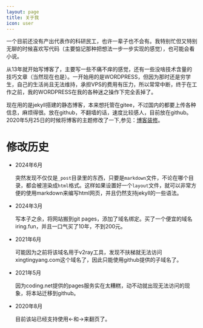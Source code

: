 ```yaml
---
layout: page
title: 关于我
icon: user
---
```



一个目前还没有产出代表作的科研民工，也许一辈子也不会有。我特别忙但又特别无聊的时候喜欢写代码（主要惦记那种把想法一步一步实现的感觉），也可能会看小说。


<!-- 一个浑浑噩噩，糊里糊涂，容易上头，做事敷衍随意，也很难分出轻重缓急的人。不要听我夸夸其谈，以为我聪明，这肯定是错觉。从我的身上可以找出一堆的缺点，不过我自尊心还有点强，和我交往不会那么容易。另外，不要以为我不重视谁，我对自己一样敷衍。 -->


<!-- 我看小说，并不是因为我爱看，而是因为我无聊和压力太大。去年在香港做博后，看完了《追忆似水年华》、《地下室手记》、《卡拉马佐夫兄弟》、《在细雨中呐喊》、《面纱》和《刀锋》。现在回到家里，好几个月也没有看完一本。 -->


从13年就开始写博客了，主要写一些不痛不痒的感觉，还有一些没啥技术含量的技巧文章（当然现在也是）。一开始用的是WORDPRESS，但因为那时还是穷学生，自己的生活尚且无法维持，承担VPS的费用有压力，所以常常中断，终于在工作之前，我的WORDPRESS在我的各种迷之操作下完全丢掉了。


现在用的是jekyll搭建的静态博客，本来想托管在gitee，不过国内的都要上传各种信息，麻烦得很。放在github，不翻墙的话，速度比较感人，目前放在github。2020年5月25日的时候将博客的主题修改了一下,参见：[博客装修](/2020/05/博客装修)。


<!-- > 那些无名的小花，绽放时，也有它的鲜洁美丽，可不会有几个人停住脚步欣赏，而今一旦经受了风雨，落得满地狼籍，更指望谁去怜惜呢，这么多无名的青春散布在世界的角落，又悄无声息地流逝，大概是使作陪衬的吧。 -->


# 修改历史

- 2024年6月
  
  突然发现不仅仅是`_post`目录里的东西，只要是`markdown`文件，不论在哪个目录，都会被渲染成`html`格式。这样如果设置好一个`layout`文件，就可以非常方便的使用markdown来编写html网页，并且仍然支持jekyll的一些语法。

- 2024年3月
  
  写本子之余，将网站搬到git pages，添加了域名绑定。买了一个便宜的域名iring.fun，并且一口气买了10年，不到200元。

- 2021年6月
  
  可能因为之前将该域名用于v2ray工具，发现不扶梯就无法访问xingtingyang.com这个域名了，因此只能使用github提供的子域名了。

- 2021年5月
  
  因为coding.net提供的pages服务实在太糟糕，动不动就出现无法访问的现象，将本站迁移到github。

- 2020年8月
  
  目前该站已经支持使用&larr;和&rarr;来翻页了。